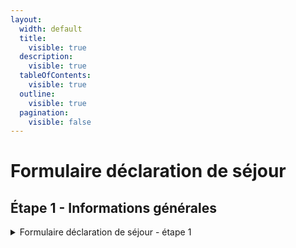 ```yaml
---
layout:
  width: default
  title:
    visible: true
  description:
    visible: true
  tableOfContents:
    visible: true
  outline:
    visible: true
  pagination:
    visible: false
---
```


# Formulaire déclaration de séjour

## Étape 1 - Informations générales

<details>

<summary>Formulaire déclaration de séjour - étape 1</summary>

{% include "../../.gitbook/includes/formulaire-declaration-de-sejour-etape-1.md" %}

</details>

